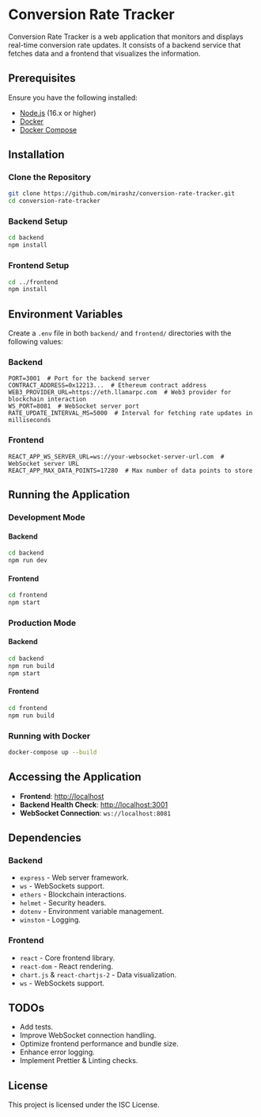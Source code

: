 # Conversion Rate Tracker

Conversion Rate Tracker is a web application that monitors and displays real-time conversion rate updates. It consists of a backend service that fetches data and a frontend that visualizes the information.

## Prerequisites

Ensure you have the following installed:

- [Node.js](https://nodejs.org/) (16.x or higher)
- [Docker](https://www.docker.com/)
- [Docker Compose](https://docs.docker.com/compose/)

## Installation

### Clone the Repository
```bash
git clone https://github.com/mirashz/conversion-rate-tracker.git
cd conversion-rate-tracker
```

### Backend Setup
```bash
cd backend
npm install
```

### Frontend Setup
```bash
cd ../frontend
npm install
```

## Environment Variables

Create a `.env` file in both `backend/` and `frontend/` directories with the following values:

### Backend
```
PORT=3001  # Port for the backend server
CONTRACT_ADDRESS=0x12213...  # Ethereum contract address
WEB3_PROVIDER_URL=https://eth.llamarpc.com  # Web3 provider for blockchain interaction
WS_PORT=8081  # WebSocket server port
RATE_UPDATE_INTERVAL_MS=5000  # Interval for fetching rate updates in milliseconds
```

### Frontend
```
REACT_APP_WS_SERVER_URL=ws://your-websocket-server-url.com  # WebSocket server URL
REACT_APP_MAX_DATA_POINTS=17280  # Max number of data points to store
```

## Running the Application

### Development Mode
#### Backend
```bash
cd backend
npm run dev
```

#### Frontend
```bash
cd frontend
npm start
```

### Production Mode
#### Backend
```bash
cd backend
npm run build
npm start
```

#### Frontend
```bash
cd frontend
npm run build
```

### Running with Docker
```bash
docker-compose up --build
```

## Accessing the Application

- **Frontend**: [http://localhost](http://localhost)
- **Backend Health Check**: [http://localhost:3001](http://localhost:3001)
- **WebSocket Connection**: `ws://localhost:8081`

## Dependencies

### Backend
- `express` - Web server framework.
- `ws` - WebSockets support.
- `ethers` - Blockchain interactions.
- `helmet` - Security headers.
- `dotenv` - Environment variable management.
- `winston` - Logging.

### Frontend
- `react` - Core frontend library.
- `react-dom` - React rendering.
- `chart.js` & `react-chartjs-2` - Data visualization.
- `ws` - WebSockets support.

## TODOs

- Add tests.
- Improve WebSocket connection handling.
- Optimize frontend performance and bundle size.
- Enhance error logging.
- Implement Prettier & Linting checks.

## License

This project is licensed under the ISC License.